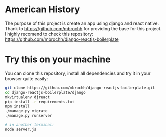 # American History

The purpose of this project is create an app using django and react native. Thank to https://github.com/mbrochh for providing the base for this project. I highly recomend to check this repository: https://github.com/mbrochh/django-reactjs-boilerplate

# Try this on your machine

You can clone this repository, install all dependencies and try it in your
browser quite easily:

```bash
git clone https://github.com/mbrochh/django-reactjs-boilerplate.git
cd django-reactjs-boilerplate/django
mkvirtualenv djreact
pip install -r requirements.txt
npm install
./manage.py migrate
./manage.py runserver

# in another terminal:
node server.js
```